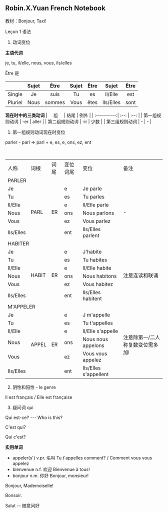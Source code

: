 ## Robin.X.Yuan French Notebook

教材：Bonjour, Taxi!

Leçon 1 语法

1. 动词变位

**主语代词**

je, tu, il/elle, nous, vous, ils/elles

Être 是

| | Sujet | Être | Sujet | Être | Sujet | Être |
|:---:|:----:|:--:|:----:|:--:|:----:|:--:|
|Single|Je|suis|Tu|es|Il/Elle|est|
|Pluriel|Nous|sommes|Vous|êtes|Ils/Elles|sont|

**现在时中的三类动词**
|      组      | 结尾 |  例外 |
| :----------:| :--: | :--: |
| 第一组规则动词 | -er | aller |
| 第二组规则动词 | -ir |  少数  |
| 第三组规则动词 |  -  |   -   |

1. 第一组规则动词现在时变位

parler - parl  =>  parl + e, es, e, ons, ez, ent

<table>
  <tr>
    <td>人称</td>
    <td>词根</td>
    <td>词尾</td>
    <td>变位词尾</td>
    <td>变位</td>
    <td>备注</td>
  </tr>
  <tr>
    <td colspan="6">PARLER</td>
  </tr>
  <tr>
    <td>Je</td>
    <td rowspan="6">PARL</td>
    <td rowspan="6">ER</td>
    <td>e</td>
    <td>Je parle</td>
    <td rowspan="6">-</td>
  </tr>
  <tr>
    <td>Tu</td>
    <td>es</td>
    <td>Tu parles</td>
  </tr>
  <tr>
    <td>Il/Elle</td>
    <td>e</td>
    <td>Il/Elle parle</td>
  </tr>
  <tr>
    <td>Nous</td>
    <td>ons</td>
    <td>Nous parlons</td>
  </tr>
  <tr>
    <td>Vous</td>
    <td>ez</td>
    <td>Vous parlez</td>
  </tr>
  <tr>
    <td>Ils/Elles</td>
    <td>ent</td>
    <td>Ils/Elles parlent</td>
  </tr>
  <tr>
    <td  colspan="6">HABITER</td>
  </tr>
  <tr>
    <td>Je</td>
    <td rowspan="6">HABIT</td>
    <td rowspan="6">ER</td>
    <td>e</td>
    <td>J'habite</td>
    <td rowspan="6">注意连读和联诵</td>
  </tr>
  <tr>
    <td>Tu</td>
    <td>es</td>
    <td>Tu habites</td>
  </tr>
  <tr>
    <td>Il/Elle</td>
    <td>e</td>
    <td>Il/Elle habite</td>
  </tr>
  <tr>
    <td>Nous</td>
    <td>ons</td>
    <td>Nous habitons</td>
  </tr>
  <tr>
    <td>Vous</td>
    <td>ez</td>
    <td>Vous habitez</td>
  </tr>
  <tr>
    <td>Ils/Elles</td>
    <td>ent</td>
    <td>Ils/Elles habitent</td>
  </tr>
  <tr>
    <td colspan="6">M'APPELER</td>
  </tr>
  <tr>
    <td>Je</td>
    <td rowspan="6">APPEL</td>
    <td rowspan="6">ER</td>
    <td>e</td>
    <td>J m'appelle</td>
    <td rowspan="6">注意除第一/二人称复数变位需多加l</td>
  </tr>
  <tr>
    <td>Tu</td>
    <td>es</td>
    <td>Tu t'appelles</td>
  </tr>
  <tr>
    <td>Il/Elle</td>
    <td>e</td>
    <td>Il/Elle s'appelle</td>
  </tr>
  <tr>
    <td>Nous</td>
    <td>ons</td>
    <td>Nous nous appelons</td>
  </tr>
  <tr>
    <td>Vous</td>
    <td>ez</td>
    <td>Vous vous appelez</td>
  </tr>
  <tr>
    <td>Ils/Elles</td>
    <td>ent</td>
    <td>Ils/Elles s'appellent</td>
  </tr>
</table>

2. 阴性和阳性 - le genre

Il est français / Elle est française

3. 疑问词 qui

Qui est-ce?  ---  Who is this?

C'est qui?

Qui c'est?

**实用单词**
- appeler(s') v.pr. 名叫
Tu t'appelles comment? / Comment vous vous appelez
- bienvenue n.f. 欢迎
Bienvenue à tous!
- bonjour n.m. 你好
Bonjour, monsieur!

Bonjour, Mademoiselle!

Bonsoir.

Salut -- 随意问好




